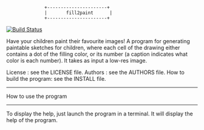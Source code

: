                   +----------------------+
                  |       fill2paint      |
                  +----------------------+

[![Build Status](https://travis-ci.org/arnaud-ramey/fill2paint.svg)](https://travis-ci.org/arnaud-ramey/fill2paint)

Have your children paint their favourite images!
A program for generating paintable sketches for children, where each cell of the drawing either
contains a dot of the filling color, or its number (a caption indicates what color is each number).
It takes as input a low-res image.

License :                  see the LICENSE file.
Authors :                  see the AUTHORS file.
How to build the program:  see the INSTALL file.

________________________________________________________________________________

How to use the program
________________________________________________________________________________
To display the help, just launch the program in a terminal.
It will display the help of the program.

